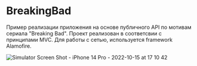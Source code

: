 # BreakingBad

Пример реализации приложения на основе публичного API по мотивам сериала "Breaking Bad".
Проект реализован в соответсвии с принципами MVC. 
Для работы с сетью, используется framework Alamofire.

![Simulator Screen Shot - iPhone 14 Pro - 2022-10-15 at 17 10 42](<img src = https://user-images.githubusercontent.com/104350118/195986007-9dc0a0aa-3978-4b91-9984-aabc34800544.jpg" width="400" height="790">)
